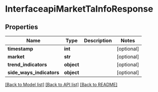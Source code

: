 # InterfaceapiMarketTaInfoResponse

## Properties
Name | Type | Description | Notes
------------ | ------------- | ------------- | -------------
**timestamp** | **int** |  | [optional] 
**market** | **str** |  | [optional] 
**trend_indicators** | **object** |  | [optional] 
**side_ways_indicators** | **object** |  | [optional] 

[[Back to Model list]](../README.md#documentation-for-models) [[Back to API list]](../README.md#documentation-for-api-endpoints) [[Back to README]](../README.md)


